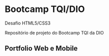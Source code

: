 # Bootcamp TQI/DIO
Desafio HTML5/CSS3

Repositório de projeto do Bootcamp TQI da DIO

## Portfolio Web e Mobile


